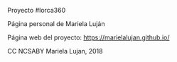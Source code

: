 Proyecto #lorca360

Página personal de Mariela Luján

Página web del proyecto: https://marielalujan.github.io/

CC NCSABY Mariela Lujan, 2018
